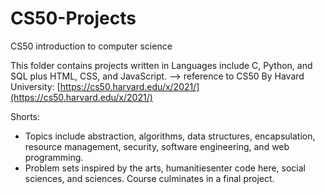 # CS50-Projects
CS50 introduction to computer science

This folder contains projects written in Languages include C, Python, and SQL plus HTML, CSS, and JavaScript.
--> reference to CS50 By Havard University:  [https://cs50.harvard.edu/x/2021/](https://cs50.harvard.edu/x/2021/)

Shorts:
- Topics include abstraction, algorithms, data structures, encapsulation, resource management, security, software engineering, and web programming.
- Problem sets inspired by the arts, humanitiesenter code here, social sciences, and sciences. Course culminates in a final project.
